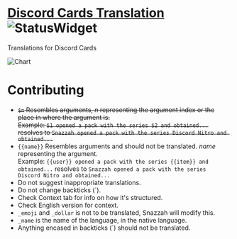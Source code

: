 # [Discord Cards Translation](https://translate.discord.cards) ![StatusWidget](http://translate.discord.cards/widgets/discord-cards/-/svg-badge.svg)
Translations for Discord Cards

![Chart](http://translate.discord.cards/widgets/discord-cards/-/multi-auto.svg)

# Contributing

- ~~`$n` Resembles arguments, *n* representing the argument index or the place in where the argument is.  
   Example: `$1 opened a pack with the series $2 and obtained...` resolves to `Snazzah opened a pack with the series Discord Nitro and obtained...`~~
- `{{name}}` Resembles arguments and should not be translated. *name* representing the argument.  
   Example: `{{user}} opened a pack with the series {{item}} and obtained...` resolves to `Snazzah opened a pack with the series Discord Nitro and obtained...`
- Do not suggest inappropriate translations.
- Do not change backticks (`). 
- Check Context tab for info on how it's structured.
- Check English version for context.
- `_emoji` and `_dollar` is not to be translated, Snazzah will modify this.
- `_name` is the name of the language, in the native language.
- Anything encased in backticks (`) should not be translated.
